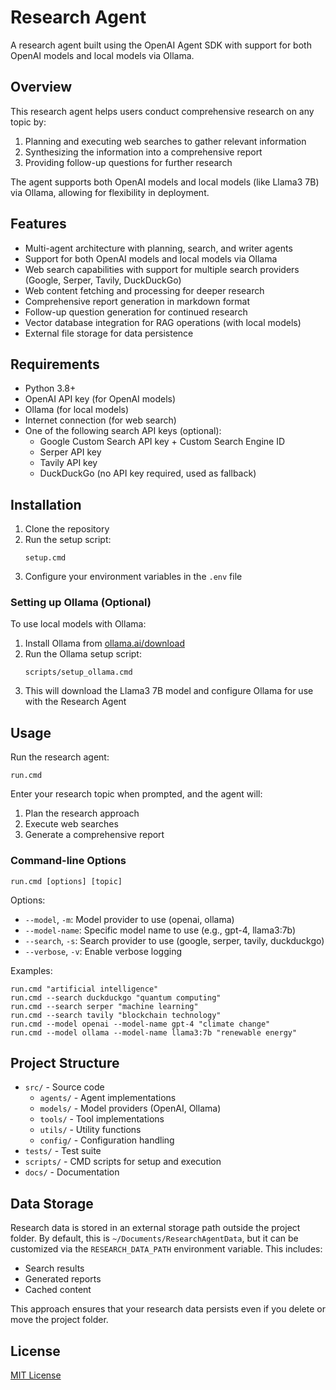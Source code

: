 # Research Agent

A research agent built using the OpenAI Agent SDK with support for both OpenAI models and local models via Ollama.

## Overview

This research agent helps users conduct comprehensive research on any topic by:
1. Planning and executing web searches to gather relevant information
2. Synthesizing the information into a comprehensive report
3. Providing follow-up questions for further research

The agent supports both OpenAI models and local models (like Llama3 7B) via Ollama, allowing for flexibility in deployment.

## Features

- Multi-agent architecture with planning, search, and writer agents
- Support for both OpenAI models and local models via Ollama
- Web search capabilities with support for multiple search providers (Google, Serper, Tavily, DuckDuckGo)
- Web content fetching and processing for deeper research
- Comprehensive report generation in markdown format
- Follow-up question generation for continued research
- Vector database integration for RAG operations (with local models)
- External file storage for data persistence

## Requirements

- Python 3.8+
- OpenAI API key (for OpenAI models)
- Ollama (for local models)
- Internet connection (for web search)
- One of the following search API keys (optional):
  - Google Custom Search API key + Custom Search Engine ID
  - Serper API key
  - Tavily API key
  - DuckDuckGo (no API key required, used as fallback)

## Installation

1. Clone the repository
2. Run the setup script:
   ```
   setup.cmd
   ```
3. Configure your environment variables in the `.env` file

### Setting up Ollama (Optional)

To use local models with Ollama:

1. Install Ollama from [ollama.ai/download](https://ollama.ai/download)
2. Run the Ollama setup script:
   ```
   scripts/setup_ollama.cmd
   ```
3. This will download the Llama3 7B model and configure Ollama for use with the Research Agent

## Usage

Run the research agent:
```
run.cmd
```

Enter your research topic when prompted, and the agent will:
1. Plan the research approach
2. Execute web searches
3. Generate a comprehensive report

### Command-line Options

```
run.cmd [options] [topic]
```

Options:
- `--model`, `-m`: Model provider to use (openai, ollama)
- `--model-name`: Specific model name to use (e.g., gpt-4, llama3:7b)
- `--search`, `-s`: Search provider to use (google, serper, tavily, duckduckgo)
- `--verbose`, `-v`: Enable verbose logging

Examples:
```
run.cmd "artificial intelligence"
run.cmd --search duckduckgo "quantum computing"
run.cmd --search serper "machine learning"
run.cmd --search tavily "blockchain technology"
run.cmd --model openai --model-name gpt-4 "climate change"
run.cmd --model ollama --model-name llama3:7b "renewable energy"
```

## Project Structure

- `src/` - Source code
  - `agents/` - Agent implementations
  - `models/` - Model providers (OpenAI, Ollama)
  - `tools/` - Tool implementations
  - `utils/` - Utility functions
  - `config/` - Configuration handling
- `tests/` - Test suite
- `scripts/` - CMD scripts for setup and execution
- `docs/` - Documentation

## Data Storage

Research data is stored in an external storage path outside the project folder. By default, this is `~/Documents/ResearchAgentData`, but it can be customized via the `RESEARCH_DATA_PATH` environment variable. This includes:

- Search results
- Generated reports
- Cached content

This approach ensures that your research data persists even if you delete or move the project folder.

## License

[MIT License](LICENSE)
